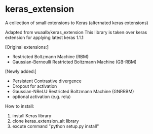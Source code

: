 # keras_extension
A collection of small extensions to Keras (alternated keras extensions)

Adapted from wuaalb/keras_extension
This library is taken over keras extension for applying latest keras 1.1.1

[Original extensions:]
- Restricted Boltzmann Machine (RBM)
- Gaussian-Bernoulli Restricted Boltzmann Machine (GB-RBM)

[Newly added:]
 - Persistent Contrastive divergence
 - Dropout for activation 
 - Gaussian-NReLU Restricted Boltzmann Machine (GNRRBM)
 - optional activation (e.g. relu)

How to install:
 1. install Keras library
 2. clone keras_extension_alt library
 3. excute command "python setup.py install"
